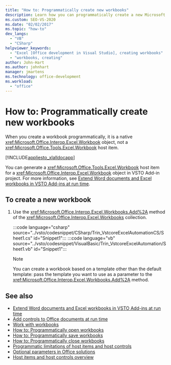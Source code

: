 ```yaml
---
title: "How to: Programmatically create new workbooks"
description: Learn how you can programmatically create a new Microsoft Excel workbook by using Visual Studio.
ms.custom: SEO-VS-2020
ms.date: "02/02/2017"
ms.topic: "how-to"
dev_langs:
  - "VB"
  - "CSharp"
helpviewer_keywords:
  - "Excel [Office development in Visual Studio], creating workbooks"
  - "workbooks, creating"
author: John-Hart
ms.author: johnhart
manager: jmartens
ms.technology: office-development
ms.workload:
  - "office"
---
```

# How to: Programmatically create new workbooks
  When you create a workbook programmatically, it is a native <xref:Microsoft.Office.Interop.Excel.Workbook> object, not a <xref:Microsoft.Office.Tools.Excel.Workbook> host item.

 [!INCLUDE[appliesto_xlalldocapp](../vsto/includes/appliesto-xlalldocapp-md.md)]

 You can generate a <xref:Microsoft.Office.Tools.Excel.Workbook> host item for a <xref:Microsoft.Office.Interop.Excel.Workbook> object in VSTO Add-in project. For more information, see [Extend Word documents and Excel workbooks in VSTO Add-ins at run time](../vsto/extending-word-documents-and-excel-workbooks-in-vsto-add-ins-at-run-time.md).

## To create a new workbook

1. Use the <xref:Microsoft.Office.Interop.Excel.Workbooks.Add%2A> method of the <xref:Microsoft.Office.Interop.Excel.Workbooks> collection.

     :::code language="csharp" source="../vsto/codesnippet/CSharp/Trin_VstcoreExcelAutomationCS/Sheet1.cs" id="Snippet1":::
     :::code language="vb" source="../vsto/codesnippet/VisualBasic/Trin_VstcoreExcelAutomation/Sheet1.vb" id="Snippet1":::

    > [!NOTE]
    > You can create a workbook based on a template other than the default template: pass the template you want to use as a parameter to the <xref:Microsoft.Office.Interop.Excel.Workbooks.Add%2A> method.

## See also
- [Extend Word documents and Excel workbooks in VSTO Add-ins at run time](../vsto/extending-word-documents-and-excel-workbooks-in-vsto-add-ins-at-run-time.md)
- [Add controls to Office documents at run time](../vsto/adding-controls-to-office-documents-at-run-time.md)
- [Work with workbooks](../vsto/working-with-workbooks.md)
- [How to: Programmatically open workbooks](../vsto/how-to-programmatically-open-workbooks.md)
- [How to: Programmatically save workbooks](../vsto/how-to-programmatically-save-workbooks.md)
- [How to: Programmatically close workbooks](../vsto/how-to-programmatically-close-workbooks.md)
- [Programmatic limitations of host items and host controls](../vsto/programmatic-limitations-of-host-items-and-host-controls.md)
- [Optional parameters in Office solutions](../vsto/optional-parameters-in-office-solutions.md)
- [Host items and host controls overview](../vsto/host-items-and-host-controls-overview.md)
